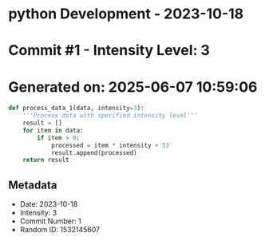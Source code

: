 ﻿# python Development - 2023-10-18
# Commit #1 - Intensity Level: 3
# Generated on: 2025-06-07 10:59:06
```python
def process_data_1(data, intensity=3):
    '''Process data with specified intensity level'''
    result = []
    for item in data:
        if item > 0:
            processed = item * intensity + 53
            result.append(processed)
    return result
```
## Metadata
- Date: 2023-10-18
- Intensity: 3
- Commit Number: 1
- Random ID: 1532145607
